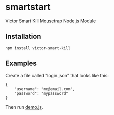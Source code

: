 # smartstart
Victor Smart Kill Mousetrap Node.js Module

## Installation

```
npm install victor-smart-kill
```

## Examples

Create a file called "login.json" that looks like this:
```
{
    "username": "me@email.com",
    "password": "mypassword"
}
```

Then run [demo.js](demo.js).
